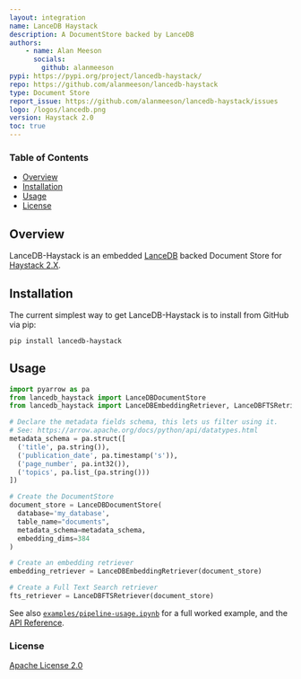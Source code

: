 ```yaml
---
layout: integration
name: LanceDB Haystack
description: A DocumentStore backed by LanceDB
authors:
    - name: Alan Meeson
      socials:
        github: alanmeeson
pypi: https://pypi.org/project/lancedb-haystack/
repo: https://github.com/alanmeeson/lancedb-haystack
type: Document Store
report_issue: https://github.com/alanmeeson/lancedb-haystack/issues
logo: /logos/lancedb.png
version: Haystack 2.0
toc: true
---
```

### **Table of Contents**
- [Overview](#overview)
- [Installation](#installation)
- [Usage](#usage)
- [License](#license)

## Overview
LanceDB-Haystack is an embedded [LanceDB](https://lancedb.github.io/lancedb/) backed Document Store for [Haystack 2.X](https://github.com/deepset-ai/haystack/).

## Installation

The current simplest way to get LanceDB-Haystack is to install from GitHub via pip:

```shell
pip install lancedb-haystack
```

## Usage

```python
import pyarrow as pa
from lancedb_haystack import LanceDBDocumentStore
from lancedb_haystack import LanceDBEmbeddingRetriever, LanceDBFTSRetriever

# Declare the metadata fields schema, this lets us filter using it.
# See: https://arrow.apache.org/docs/python/api/datatypes.html
metadata_schema = pa.struct([
  ('title', pa.string()),    
  ('publication_date', pa.timestamp('s')),
  ('page_number', pa.int32()),
  ('topics', pa.list_(pa.string()))
])

# Create the DocumentStore
document_store = LanceDBDocumentStore(
  database='my_database', 
  table_name="documents", 
  metadata_schema=metadata_schema, 
  embedding_dims=384
)

# Create an embedding retriever
embedding_retriever = LanceDBEmbeddingRetriever(document_store)

# Create a Full Text Search retriever
fts_retriever = LanceDBFTSRetriever(document_store)
```

See also [`examples/pipeline-usage.ipynb`](https://github.com/alanmeeson/lancedb-haystack/blob/main/examples/pipeline-usage.ipynb) for a full worked example, and the [API Reference](https://lancedb-haystack.readthedocs.io).

### License

[Apache License 2.0](https://github.com/alanmeeson/lancedb-haystack/blob/main/LICENSE)
